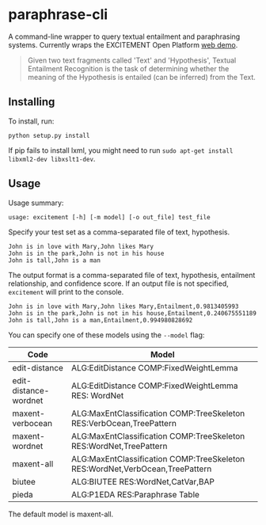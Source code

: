 # paraphrase-cli

A command-line wrapper to query textual entailment and paraphrasing systems. Currently wraps the EXCITEMENT Open Platform [web demo](http://hlt-services4.fbk.eu/eop/).

> Given two text fragments called 'Text' and 'Hypothesis', Textual Entailment Recognition is the task of determining whether the meaning of the Hypothesis is entailed (can be inferred) from the Text.

## Installing

To install, run:

    python setup.py install
    
If pip fails to install lxml, you might need to run `sudo apt-get install libxml2-dev libxslt1-dev`.

## Usage

Usage summary:

    usage: excitement [-h] [-m model] [-o out_file] test_file
    
Specify your test set as a comma-separated file of text, hypothesis.

    John is in love with Mary,John likes Mary
    John is in the park,John is not in his house
    John is tall,John is a man

The output format is a comma-separated file of text, hypothesis, entailment relationship, and confidence score. If an output file is not specified, `excitement` will print to the console.

    John is in love with Mary,John likes Mary,Entailment,0.9813405993
    John is in the park,John is not in his house,Entailment,0.240675551189
    John is tall,John is a man,Entailment,0.994980828692

You can specify one of these models using the `--model` flag:

Code | Model
-----|------
edit-distance | ALG:EditDistance COMP:FixedWeightLemma
edit-distance-wordnet | ALG:EditDistance COMP:FixedWeightLemma RES: WordNet
maxent-verbocean | ALG:MaxEntClassification COMP:TreeSkeleton RES:VerbOcean,TreePattern
maxent-wordnet | ALG:MaxEntClassification COMP:TreeSkeleton RES:WordNet,TreePattern
maxent-all | ALG:MaxEntClassification COMP:TreeSkeleton RES:WordNet,VerbOcean,TreePattern
biutee | ALG:BIUTEE RES:WordNet,CatVar,BAP
pieda | ALG:P1EDA RES:Paraphrase Table

The default model is maxent-all.
